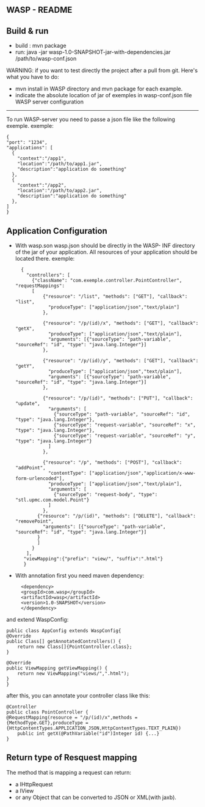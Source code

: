 ## WASP - README ##

Build & run
-------
- build : mvn package
- run: java -jar wasp-1.0-SNAPSHOT-jar-with-dependencies.jar /path/to/wasp-conf.json

WARNING: if you want to test directly the project after a pull from git. Here's what you have to do:
- mvn install in WASP directory and mvn package for each example.
- indicate the absolute location of jar of exemples in wasp-conf.json file
WASP server configuration
-------
To run WASP-server you need to passe a json file like the following exemple.
exemple:

    {
    "port": "1234",
    "applications": [
      {
        "context":"/app1",  
        "location":"/path/to/app1.jar",
        "description":"application do something"
      },
      {
        "context":"/app2",  
        "location":"/path/to/app2.jar",
        "description":"application do something"
      },
    ]
    }

Application Configuration
-------

- With wasp.son
wasp.json should be directly in the WASP- INF directory of the jar of your application. All resources of your application should be located there.
exemple:

        {
          "controllers": [
            {"className": "com.exemple.controller.PointController", "requestMappings":
            [
                {"resource": "/list", "methods": ["GET"], "callback": "list",
                  "produceType": ["application/json","text/plain"]
                },
        
                {"resource": "/p/(id)/x", "methods": ["GET"], "callback": "getX",
                  "produceType": ["application/json","text/plain"],
                  "arguments": [{"sourceType": "path-variable", "sourceRef": "id", "type": "java.lang.Integer"}]
                },
        
                {"resource": "/p/(id)/y", "methods": ["GET"], "callback": "getY",
                  "produceType": ["application/json","text/plain"],
                  "arguments": [{"sourceType": "path-variable", "sourceRef": "id", "type": "java.lang.Integer"}]
                },
        
                {"resource": "/p/(id)", "methods": ["PUT"], "callback": "update",
                  "arguments": [
                    {"sourceType": "path-variable", "sourceRef": "id", "type": "java.lang.Integer"},
                    {"sourceType": "request-variable", "sourceRef": "x", "type": "java.lang.Integer"},
                    {"sourceType": "request-variable", "sourceRef": "y", "type": "java.lang.Integer"}
                  ]
                },
        
                {"resource": "/p", "methods": ["POST"], "callback": "addPoint",
                  "contentType": ["application/json","application/x-www-form-urlencoded"],
                  "produceType": ["application/json","text/plain"],
                  "arguments": [
                    {"sourceType": "request-body", "type": "stl.upmc.com.model.Point"}
                  ]
                },
              {"resource": "/p/(id)", "methods": ["DELETE"], "callback": "removePoint",
                "arguments": [{"sourceType": "path-variable", "sourceRef": "id", "type": "java.lang.Integer"}]
              }
              ]
            }
          ],
         "viewMapping":{"prefix": "view/", "suffix":".html"}
         }

- With annotation
first you need maven dependency:

        <dependency>
        <groupId>com.wasp</groupId>
        <artifactId>wasp</artifactId>
        <version>1.0-SNAPSHOT</version>
        </dependency>
      

and extend WaspConfig:

    public class AppConfig extends WaspConfig{
    @Override
    public Class[] getAnnotatedControllers() {
        return new Class[]{PointController.class};
    }

    @Override
    public ViewMapping getViewMapping() {
        return new ViewMapping("views/",".html");
    }
    }

after this, you can annotate your controller class like this:

    @Controller
    public class PointController {
    @RequestMapping(resource = "/p/(id)/x",methods = {MethodType.GET},produceType = {HttpContentTypes.APPLICATION_JSON,HttpContentTypes.TEXT_PLAIN})
        public int getX(@PathVariable("id")Integer id) {...}
    }

Return type of Resquest mapping
-------------------------------
The method that is mapping a request can return:
- a IHttpRequest
- a IView
- or any Object that can be converted to JSON or XML(with jaxb).